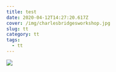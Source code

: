 ```yaml
---
title: test
date: 2020-04-12T14:27:20.617Z
cover: /img/charlesbridgesworkshop.jpg
slug: tt
category: tt
tags:
  - tt
---
```

![](/img/2c0-10.jpg)